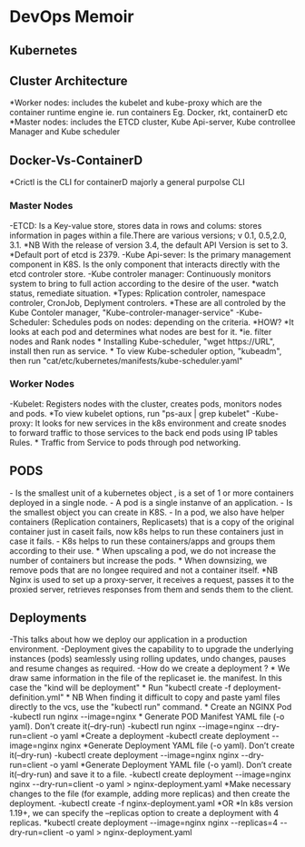 <h1>DevOps Memoir</h1>

<h2>Kubernetes</h2>
<h2>Cluster Architecture</h2>
*Worker nodes: includes the kubelet and kube-proxy which are the container runtime engine ie. run containers Eg. Docker, rkt, containerD etc 
*Master nodes: includes the ETCD cluster, Kube Api-server, Kube controllee Manager and Kube scheduler
<h2>Docker-Vs-ContainerD</h2>
*Crictl is the CLI for containerD majorly a general purpolse CLI
<h3>Master Nodes</h3>
-ETCD: Is a Key-value store, stores data in rows and colums: stores information in pages within a file.There are various versions; v 0.1, 0.5,2.0, 3.1.
*NB With the release of version 3.4, the default API Version is set to 3.
*Default port of etcd is 2379.
-Kube Api-sever: Is the primary management component in K8S. Is the only component that interacts directly with the etcd controler store.
-Kube controler manager: Continuously monitors system to bring to full action according to the desire of the user. *watch status, remediate situation. *Types: Rplication controler, namespace controler, CronJob, Deplyment controlers. *These are all controled by the Kube Contoler manager, "Kube-controler-manager-service"
-Kube-Scheduler: Schedules pods on nodes: depending on the criteria.
*HOW? 
*It looks at each pod and determines what nodes are best for it.
*ie. filter nodes and Rank nodes
* Installing Kube-scheduler, "wget https://URL", install then run as service.
* To view Kube-scheduler option, "kubeadm", then run "cat/etc/kubernetes/manifests/kube-scheduler.yaml"
<h3>Worker Nodes</h3>
-Kubelet: Registers nodes with the cluster, creates pods, monitors nodes and pods.
*To view kubelet options, run "ps-aux | grep kubelet"
-Kube-proxy: It looks for new services in the k8s environment and create snodes to forward traffic to those services to the back end pods using IP tables Rules.
* Traffic from Service to pods through pod networking.
<h2>PODS</h2>
- Is the smallest unit of a kubernetes object , is a set of 1 or more containers deployed in a single node.
- A pod is a single instanve of an application.
- Is the smallest object you can create in K8S.
- In a pod, we also have helper containers (Replication containers, Replicasets) that is a copy of the original container just in caseit fails, now k8s helps to run these containers just in case it fails.
- K8s helps to run these containers/apps and groups them according to their use.
* When upscaling a pod, we do not increase the number of containers but increase the pods.
* When downsizing, we remove pods that are no longee required and not a container itself. 
*NB Nginx is used to set up a proxy-server, it receives a request, passes it to the proxied server, retrieves responses from them and sends them to the client.
<h2>Deployments</h2>
-This talks about how we deploy our application in a production environment.
-Deployment gives the capability to to upgrade the underlying instances (pods) seamlessly using rolling updates, undo changes, pauses and resume changes as required.
-How do we create a deployment ?
* We draw same information in the file of the replicaset ie. the manifest. In this case the "kind will be deployment" 
* Run "kubectl create -f deployment-definition.yml"
* NB When finding it difficult to copy and paste yaml files directly to the vcs, use the "kubectl run" command.
* Create an NGINX Pod 
-kubectl run nginx --image=nginx
* Generate POD Manifest YAML file (-o yaml). Don’t create it(–dry-run)
-kubectl run nginx --image=nginx --dry-run=client -o yaml
*Create a deployment
-kubectl create deployment --image=nginx nginx
*Generate Deployment YAML file (-o yaml). Don’t create it(–dry-run)
-kubectl create deployment --image=nginx nginx --dry-run=client -o yaml
*Generate Deployment YAML file (-o yaml). Don’t create it(–dry-run) and save it to a file.
-kubectl create deployment --image=nginx nginx --dry-run=client -o yaml > nginx-deployment.yaml
*Make necessary changes to the file (for example, adding more replicas) and then create the deployment.
-kubectl create -f nginx-deployment.yaml
*OR
*In k8s version 1.19+, we can specify the –replicas option to create a deployment with 4 replicas.
*kubectl create deployment --image=nginx nginx --replicas=4 --dry-run=client -o yaml > nginx-deployment.yaml
